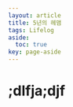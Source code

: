 ```yaml
---
layout: article
title: 5년의 헤맴
tags: Lifelog
aside:
  toc: true
key: page-aside
---
```


# ;dlfja;djf
